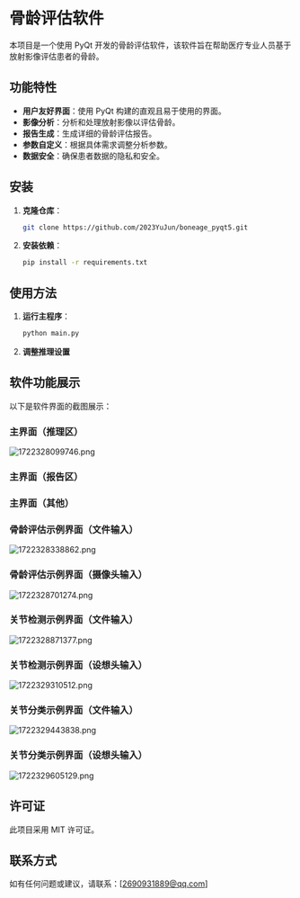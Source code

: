 # 骨龄评估软件

本项目是一个使用 PyQt 开发的骨龄评估软件，该软件旨在帮助医疗专业人员基于放射影像评估患者的骨龄。

## 功能特性
- **用户友好界面**：使用 PyQt 构建的直观且易于使用的界面。
- **影像分析**：分析和处理放射影像以评估骨龄。
- **报告生成**：生成详细的骨龄评估报告。
- **参数自定义**：根据具体需求调整分析参数。
- **数据安全**：确保患者数据的隐私和安全。

## 安装

1. **克隆仓库**：
   ```bash
   git clone https://github.com/2023YuJun/boneage_pyqt5.git

2. **安装依赖**：
   ```bash
   pip install -r requirements.txt

## 使用方法
1. **运行主程序**：
   ```bash
   python main.py

2. **调整推理设置**

## 软件功能展示
以下是软件界面的截图展示：
### 主界面（推理区）
![1722328099746.png](https://krseoul.imgtbl.com/i/2024/07/30/66a8a42a6b342.png)

### 主界面（报告区）


### 主界面（其他）


### 骨龄评估示例界面（文件输入）
![1722328338862.png](https://krseoul.imgtbl.com/i/2024/07/30/66a8a51719e4f.png)

### 骨龄评估示例界面（摄像头输入）
![1722328701274.png](https://krseoul.imgtbl.com/i/2024/07/30/66a8a681e397e.png)

### 关节检测示例界面（文件输入）
![1722328871377.png](https://krseoul.imgtbl.com/i/2024/07/30/66a8a72f2f4a3.png)

### 关节检测示例界面（设想头输入）
![1722329310512.png](https://krseoul.imgtbl.com/i/2024/07/30/66a8a8e25263a.png)

### 关节分类示例界面（文件输入）
![1722329443838.png](https://krseoul.imgtbl.com/i/2024/07/30/66a8a967c174f.png)

### 关节分类示例界面（设想头输入）
![1722329605129.png](https://krseoul.imgtbl.com/i/2024/07/30/66a8aa0890213.png)


## 许可证
此项目采用 MIT 许可证。

## 联系方式
如有任何问题或建议，请联系：[2690931889@qq.com]

